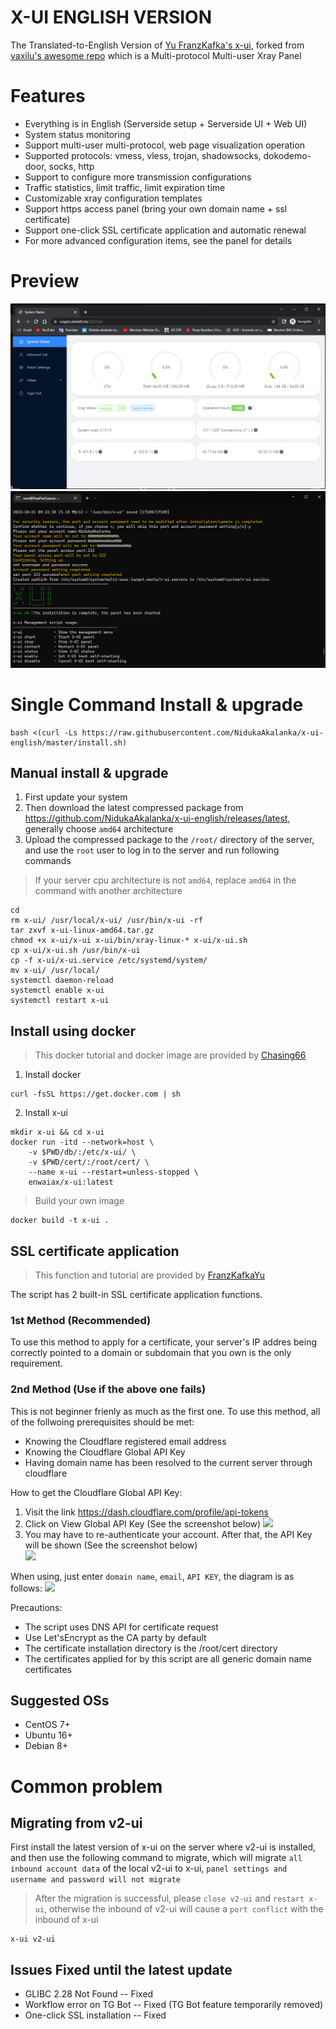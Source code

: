 # X-UI ENGLISH VERSION

The Translated-to-English Version of [Yu FranzKafka's x-ui](https://github.com/vaxilu/x-ui), forked from [vaxilu's awesome repo](https://github.com/vaxilu/x-ui/) which is a Multi-protocol Multi-user Xray Panel

# Features

- Everything is in English (Serverside setup + Serverside UI + Web UI)
- System status monitoring
- Support multi-user multi-protocol, web page visualization operation
- Supported protocols: vmess, vless, trojan, shadowsocks, dokodemo-door, socks, http
- Support to configure more transmission configurations
- Traffic statistics, limit traffic, limit expiration time
- Customizable xray configuration templates
- Support https access panel (bring your own domain name + ssl certificate)
- Support one-click SSL certificate application and automatic renewal
- For more advanced configuration items, see the panel for details

# Preview

![](media/Capture.PNG)
![](media/Capture2.PNG)


# Single Command Install & upgrade

````
bash <(curl -Ls https://raw.githubusercontent.com/NidukaAkalanka/x-ui-english/master/install.sh)
````

## Manual install & upgrade

1. First update your system
1. Then download the latest compressed package from https://github.com/NidukaAkalanka/x-ui-english/releases/latest, generally choose `amd64` architecture
2. Upload the compressed package to the `/root/` directory of the server, and use the `root` user to log in to the server and run following commands

> If your server cpu architecture is not `amd64`, replace `amd64` in the command with another architecture

````
cd
rm x-ui/ /usr/local/x-ui/ /usr/bin/x-ui -rf
tar zxvf x-ui-linux-amd64.tar.gz
chmod +x x-ui/x-ui x-ui/bin/xray-linux-* x-ui/x-ui.sh
cp x-ui/x-ui.sh /usr/bin/x-ui
cp -f x-ui/x-ui.service /etc/systemd/system/
mv x-ui/ /usr/local/
systemctl daemon-reload
systemctl enable x-ui
systemctl restart x-ui
````

## Install using docker

> This docker tutorial and docker image are provided by [Chasing66](https://github.com/Chasing66)

1. Install docker

```shell
curl -fsSL https://get.docker.com | sh
````

2. Install x-ui

```shell
mkdir x-ui && cd x-ui
docker run -itd --network=host \
    -v $PWD/db/:/etc/x-ui/ \
    -v $PWD/cert/:/root/cert/ \
    --name x-ui --restart=unless-stopped \
    enwaiax/x-ui:latest
````

> Build your own image

```shell
docker build -t x-ui .
````

## SSL certificate application

> This function and tutorial are provided by [FranzKafkaYu](https://github.com/FranzKafkaYu)

The script has 2 built-in SSL certificate application functions. 
### 1st Method (Recommended)
To use this method to apply for a certificate, your server's IP addres being correctly pointed to a domain or subdomain that you own is the only requirement.

### 2nd Method (Use if the above one fails)
This is not beginner frienly as much as the first one. To use this method, all of the follwoing prerequisites should be met:
- Knowing the Cloudflare registered email address
- Knowing the Cloudflare Global API Key
- Having domain name has been resolved to the current server through cloudflare

How to get the Cloudflare Global API Key:
1. Visit the link https://dash.cloudflare.com/profile/api-tokens
2. Click on View Global API Key (See the screenshot below)
        ![](media/APIKey1.PNG)
3. You may have to re-authenticate your account. After that, the API Key will be shown (See the screenshot below)\
        ![](media/APIKey2.png)

When using, just enter `domain name`, `email`, `API KEY`, the diagram is as follows:
        ![](media/DetailEnter.png)

Precautions:

- The script uses DNS API for certificate request
- Use Let'sEncrypt as the CA party by default
- The certificate installation directory is the /root/cert directory
- The certificates applied for by this script are all generic domain name certificates


## Suggested OSs

- CentOS 7+
- Ubuntu 16+
- Debian 8+

# Common problem

## Migrating from v2-ui

First install the latest version of x-ui on the server where v2-ui is installed, and then use the following command to migrate, which will migrate `all inbound account data` of the local v2-ui to x-ui, `panel settings and username and password will not migrate`

> After the migration is successful, please `close v2-ui` and `restart x-ui`, otherwise the inbound of v2-ui will cause a `port conflict` with the inbound of x-ui

````
x-ui v2-ui
````

## Issues Fixed until the latest update

- GLIBC 2.28 Not Found -- Fixed 
- Workflow error on TG Bot -- Fixed (TG Bot feature temporarily removed)
- One-click SSL installation -- Fixed 
